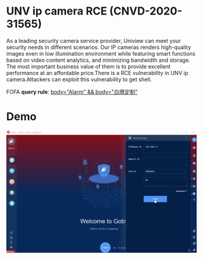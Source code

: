 
# UNV ip camera RCE (CNVD-2020-31565)

As a leading security camera service provider, Uniview can meet your security needs in different scenarios. Our IP cameras renders high-quality images even in low illumination environment while featuring smart functions based on video content analytics, and minimizing bandwidth and storage. The most important business value of them is to provide excellent performance at an affordable price.There is a RCE vulnerability in UNV ip camera.Attackers can exploit this vulnerability to get shell.

FOFA **query rule**: [body="Alarm" && body="白牌定制"](https://fofa.info/result?qbase64=Ym9keT0iQWxhcm0iICYmIGJvZHk9IueZveeJjOWumuWItiI%3D)

# Demo

![UNV_ip_camera_RCE](UNV_ip_camera_RCE.gif)
